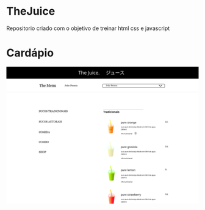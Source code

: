 # TheJuice

Repositorio criado com o objetivo de treinar html css e javascript

# Cardápio
![alt text](https://raw.githubusercontent.com/gustavolopesnobrega/TheJuice/main/theJuicecom/assets/prototipomenuthejuicefigma.png)
